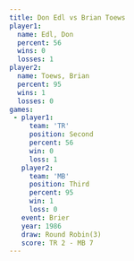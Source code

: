 ```yaml
---
title: Don Edl vs Brian Toews
player1:            
  name: Edl, Don    
  percent: 56       
  wins: 0           
  losses: 1         
player2:            
  name: Toews, Brian
  percent: 95       
  wins: 1           
  losses: 0         
games:
 - player1:          
     team: 'TR'      
     position: Second
     percent: 56     
     win: 0          
     loss: 1         
   player2:         
     team: 'MB'     
     position: Third
     percent: 95    
     win: 1         
     loss: 0        
   event: Brier        
   year: 1986          
   draw: Round Robin(3)
   score: TR 2 - MB 7  
---
```

